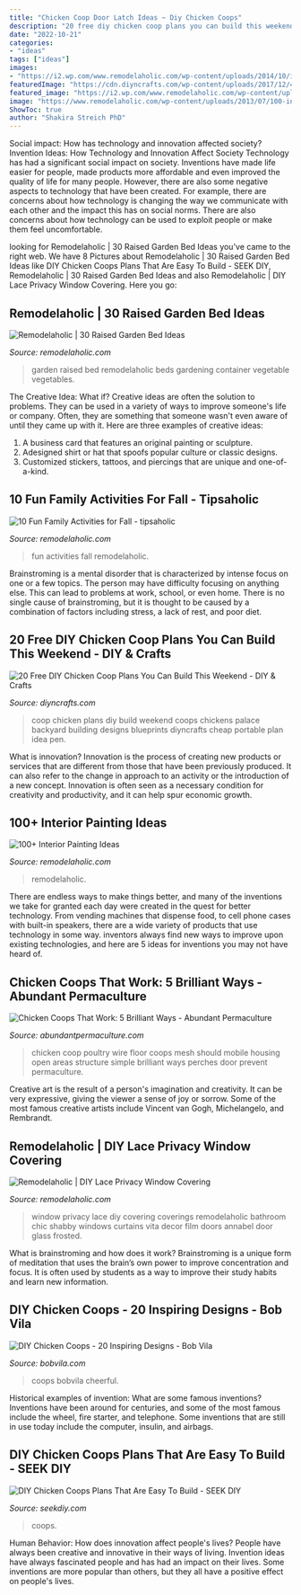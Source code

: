 ```yaml
---
title: "Chicken Coop Door Latch Ideas ~ Diy Chicken Coops"
description: "20 free diy chicken coop plans you can build this weekend"
date: "2022-10-21"
categories:
- "ideas"
tags: ["ideas"]
images:
- "https://i2.wp.com/www.remodelaholic.com/wp-content/uploads/2014/10/iStock_000019287763_XXXLarge.jpg?fit=3744%2C5616&amp;ssl=1"
featuredImage: "https://cdn.diyncrafts.com/wp-content/uploads/2017/12/4-the-palace.jpg"
featured_image: "https://i2.wp.com/www.remodelaholic.com/wp-content/uploads/2015/07/iStock_000066136709_Large.jpg?fit=1811%2C2714&amp;ssl=1"
image: "https://www.remodelaholic.com/wp-content/uploads/2013/07/100-interior-wall-painting-ideas-@Remodelaholic-533x800.jpg"
ShowToc: true
author: "Shakira Streich PhD"
---
```



Social impact: How has technology and innovation affected society?
Invention Ideas: How Technology and Innovation Affect Society
Technology has had a significant social impact on society. Inventions have made life easier for people, made products more affordable and even improved the quality of life for many people. However, there are also some negative aspects to technology that have been created. For example, there are concerns about how technology is changing the way we communicate with each other and the impact this has on social norms. There are also concerns about how technology can be used to exploit people or make them feel uncomfortable.

	

		
looking for Remodelaholic | 30 Raised Garden Bed Ideas you've came to the right web. We have 8 Pictures about Remodelaholic | 30 Raised Garden Bed Ideas like DIY Chicken Coops Plans That Are Easy To Build - SEEK DIY, Remodelaholic | 30 Raised Garden Bed Ideas and also Remodelaholic | DIY Lace Privacy Window Covering. Here you go:
		
    
## Remodelaholic | 30 Raised Garden Bed Ideas

<img loading=lazy src="https://i2.wp.com/www.remodelaholic.com/wp-content/uploads/2015/07/iStock_000066136709_Large.jpg?fit=1811%2C2714&amp;ssl=1" onerror="this.onerror=null;this.src='https://tse2.mm.bing.net/th?id=OIP.JmR8jy-j8WN_c9URF2LS4AHaLG&amp;pid=15.1';" alt="Remodelaholic | 30 Raised Garden Bed Ideas">

_Source: remodelaholic.com_

>garden raised bed remodelaholic beds gardening container vegetable vegetables. 

	

The Creative Idea: What if?
Creative ideas are often the solution to problems. They can be used in a variety of ways to improve someone's life or company. Often, they are something that someone wasn't even aware of until they came up with it. Here are three examples of creative ideas: 
1. A business card that features an original painting or sculpture. 
2. Adesigned shirt or hat that spoofs popular culture or classic designs. 
3. Customized stickers, tattoos, and piercings that are unique and one-of-a-kind.

    
## 10 Fun Family Activities For Fall - Tipsaholic

<img loading=lazy src="https://i2.wp.com/www.remodelaholic.com/wp-content/uploads/2014/10/iStock_000019287763_XXXLarge.jpg?fit=3744%2C5616&amp;ssl=1" onerror="this.onerror=null;this.src='https://tse3.mm.bing.net/th?id=OIP.OaPP5Ke7GVzlRTOasSI7BQHaLH&amp;pid=15.1';" alt="10 Fun Family Activities for Fall - tipsaholic">

_Source: remodelaholic.com_

>fun activities fall remodelaholic. 

	

Brainstroming is a mental disorder that is characterized by intense focus on one or a few topics. The person may have difficulty focusing on anything else. This can lead to problems at work, school, or even home. There is no single cause of brainstroming, but it is thought to be caused by a combination of factors including stress, a lack of rest, and poor diet.

    
## 20 Free DIY Chicken Coop Plans You Can Build This Weekend - DIY &amp; Crafts

<img loading=lazy src="https://cdn.diyncrafts.com/wp-content/uploads/2017/12/4-the-palace.jpg" onerror="this.onerror=null;this.src='https://tse3.mm.bing.net/th?id=OIP.TiFjqxbvMBnHCW2dnavGFQHaK9&amp;pid=15.1';" alt="20 Free DIY Chicken Coop Plans You Can Build This Weekend - DIY &amp; Crafts">

_Source: diyncrafts.com_

>coop chicken plans diy build weekend coops chickens palace backyard building designs blueprints diyncrafts cheap portable plan idea pen. 

	

What is innovation?
Innovation is the process of creating new products or services that are different from those that have been previously produced. It can also refer to the change in approach to an activity or the introduction of a new concept. Innovation is often seen as a necessary condition for creativity and productivity, and it can help spur economic growth.

    
## 100+ Interior Painting Ideas

<img loading=lazy src="https://www.remodelaholic.com/wp-content/uploads/2013/07/100-interior-wall-painting-ideas-@Remodelaholic-533x800.jpg" onerror="this.onerror=null;this.src='https://tse3.mm.bing.net/th?id=OIP.l95DzpIr0K80i5DtIW6L0wHaLH&amp;pid=15.1';" alt="100+ Interior Painting Ideas">

_Source: remodelaholic.com_

>remodelaholic. 

	

There are endless ways to make things better, and many of the inventions we take for granted each day were created in the quest for better technology. From vending machines that dispense food, to cell phone cases with built-in speakers, there are a wide variety of products that use technology in some way. inventors always find new ways to improve upon existing technologies, and here are 5 ideas for inventions you may not have heard of.

    
## Chicken Coops That Work: 5 Brilliant Ways - Abundant Permaculture

<img loading=lazy src="http://abundantpermaculture.com/wp-content/uploads/2015/04/IMG_5345.jpg" onerror="this.onerror=null;this.src='https://tse4.mm.bing.net/th?id=OIP.EdNHwI6rfrk5_R5JsCSm0AHaE8&amp;pid=15.1';" alt="Chicken Coops That Work: 5 Brilliant Ways - Abundant Permaculture">

_Source: abundantpermaculture.com_

>chicken coop poultry wire floor coops mesh should mobile housing open areas structure simple brilliant ways perches door prevent permaculture. 

	

Creative art is the result of a person's imagination and creativity. It can be very expressive, giving the viewer a sense of joy or sorrow. Some of the most famous creative artists include Vincent van Gogh, Michelangelo, and Rembrandt.

    
## Remodelaholic | DIY Lace Privacy Window Covering

<img loading=lazy src="http://www.remodelaholic.com/wp-content/uploads/2014/09/DIY-Lace-Privacy-Window-Covering-Annabel-Vita-on-Remodelaholic.com_-480x800.jpg" onerror="this.onerror=null;this.src='https://tse1.mm.bing.net/th?id=OIP.g21Kc46Q8RiavszBNDrc1QHaMW&amp;pid=15.1';" alt="Remodelaholic | DIY Lace Privacy Window Covering">

_Source: remodelaholic.com_

>window privacy lace diy covering coverings remodelaholic bathroom chic shabby windows curtains vita decor film doors annabel door glass frosted. 

	

What is brainstroming and how does it work?
Brainstroming is a unique form of meditation that uses the brain’s own power to improve concentration and focus. It is often used by students as a way to improve their study habits and learn new information.

    
## DIY Chicken Coops - 20 Inspiring Designs - Bob Vila

<img loading=lazy src="https://empire-s3-production.bobvila.com/slides/9129/original/cheerful_chicken_coop.jpg?1591909973" onerror="this.onerror=null;this.src='https://tse2.mm.bing.net/th?id=OIP.pqyr5fdKv3I1Mfn0O-3_nAHaJ4&amp;pid=15.1';" alt="DIY Chicken Coops - 20 Inspiring Designs - Bob Vila">

_Source: bobvila.com_

>coops bobvila cheerful. 

	

Historical examples of invention: What are some famous inventions?
Inventions have been around for centuries, and some of the most famous include the wheel, fire starter, and telephone. Some inventions that are still in use today include the computer, insulin, and airbags.

    
## DIY Chicken Coops Plans That Are Easy To Build - SEEK DIY

<img loading=lazy src="https://seekdiy.com/wp-content/uploads/2016/10/diy-chicken-coops-1.jpg" onerror="this.onerror=null;this.src='https://tse3.mm.bing.net/th?id=OIP.S400PKwboEE_4-MiSoxl5wHaE5&amp;pid=15.1';" alt="DIY Chicken Coops Plans That Are Easy To Build - SEEK DIY">

_Source: seekdiy.com_

>coops. 

	

Human Behavior: How does innovation affect people's lives?
People have always been creative and innovative in their ways of living. Invention ideas have always fascinated people and has had an impact on their lives. Some inventions are more popular than others, but they all have a positive effect on people's lives.

